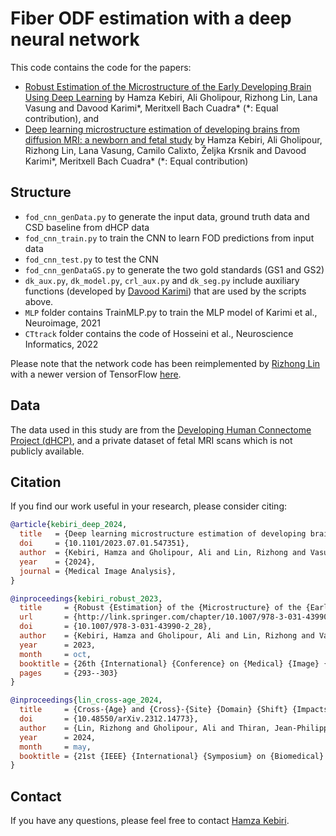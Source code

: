 # Fiber ODF estimation with a deep neural network

This code contains the code for the papers:

- [Robust Estimation of the Microstructure of the Early Developing Brain Using Deep Learning](https://link.springer.com/chapter/10.1007/978-3-031-43990-2_28) by Hamza Kebiri, Ali Gholipour, Rizhong Lin, Lana Vasung and Davood Karimi\*, Meritxell Bach Cuadra\* (\*: Equal contribution), and
- [Deep learning microstructure estimation of developing brains from diffusion MRI: a newborn and fetal study](https://www.biorxiv.org/content/10.1101/2023.07.01.547351v1) by Hamza Kebiri, Ali Gholipour, Rizhong Lin, Lana Vasung, Camilo Calixto, Željka Krsnik and Davood Karimi\*, Meritxell Bach Cuadra\* (\*: Equal contribution)

## Structure

- `fod_cnn_genData.py` to generate the input data, ground truth data and CSD baseline from dHCP data
- `fod_cnn_train.py` to train the CNN to learn FOD predictions from input data
- `fod_cnn_test.py` to test the CNN
- `fod_cnn_genDataGS.py` to generate the two gold standards (GS1 and GS2)
- `dk_aux.py`, `dk_model.py`, `crl_aux.py` and `dk_seg.py` include auxiliary functions (developed by [Davood Karimi](davood.karimi@childrens.harvard.edu)) that are used by the scripts above.
- `MLP` folder contains TrainMLP.py to train the MLP model of Karimi et al., Neuroimage, 2021
- `CTtrack` folder contains the code of Hosseini et al., Neuroscience Informatics, 2022

Please note that the network code has been reimplemented by [Rizhong Lin](rizhong.lin@epfl.ch) with a newer version of TensorFlow [here](https://github.com/Medical-Image-Analysis-Laboratory/dl_fiber_domain_shift/tree/main/DeepLearning/kebiri_robust_2023). 

## Data

The data used in this study are from the [Developing Human Connectome Project (dHCP)](https://www.humanconnectome.org/study/lifespan-developing-human-connectome-project), and a private dataset of fetal MRI scans which is not publicly available.

## Citation

If you find our work useful in your research, please consider citing:

```bibtex
@article{kebiri_deep_2024,
  title   = {Deep learning microstructure estimation of developing brains from diffusion MRI: A newborn and fetal study},
  doi     = {10.1101/2023.07.01.547351},
  author  = {Kebiri, Hamza and Gholipour, Ali and Lin, Rizhong and Vasung, Lana and Calixto, Camilo and Krsnik, Željka and Karimi, Davood and Bach Cuadra, Meritxell},
  year    = {2024},
  journal = {Medical Image Analysis},
}

@inproceedings{kebiri_robust_2023,
  title     = {Robust {Estimation} of the {Microstructure} of the {Early} {Developing} {Brain} {Using} {Deep} {Learning}},
  url       = {http://link.springer.com/chapter/10.1007/978-3-031-43990-2_28},
  doi       = {10.1007/978-3-031-43990-2_28},
  author    = {Kebiri, Hamza and Gholipour, Ali and Lin, Rizhong and Vasung, Lana and Karimi, Davood and Bach Cuadra, Meritxell},
  year      = 2023,
  month     = oct,
  booktitle = {26th {International} {Conference} on {Medical} {Image} {Computing} and {Computer} {Assisted} {Intervention} -- {MICCAI} 2023},
  pages     = {293--303}
}

@inproceedings{lin_cross-age_2024,
  title     = {Cross-{Age} and {Cross}-{Site} {Domain} {Shift} {Impacts} on {Deep} {Learning}-{Based} {White} {Matter} {Fiber} {Estimation} in {Newborn} and {Baby} {Brains}},
  doi       = {10.48550/arXiv.2312.14773},
  author    = {Lin, Rizhong and Gholipour, Ali and Thiran, Jean-Philippe and Karimi, Davood and Kebiri, Hamza and Bach Cuadra, Meritxell},
  year      = 2024,
  month     = may,
  booktitle = {21st {IEEE} {International} {Symposium} on {Biomedical} {Imaging} ({ISBI})}
}
```

## Contact

If you have any questions, please feel free to contact [Hamza Kebiri](mailto:hamza.kebiri@unil.ch).